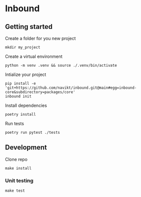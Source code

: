 # Inbound 

## Getting started 

Create a folder for you new project

```shell
mkdir my_project
```

Create a virtual environment 

```shell
python -m venv .venv && source ./.venv/bin/activate
```


Intialize your project

```shell
pip install -e 'git+https://github.com/navikt/inbound.git@main#egg=inbound-core&subdirectory=packages/core'
inbound init
```

Install dependencies

```shell
poetry install
```

Run tests

```shell
poetry run pytest ./tests
```

## Development

Clone repo


```shell
make install
```

### Unit testing

```shell
make test
```